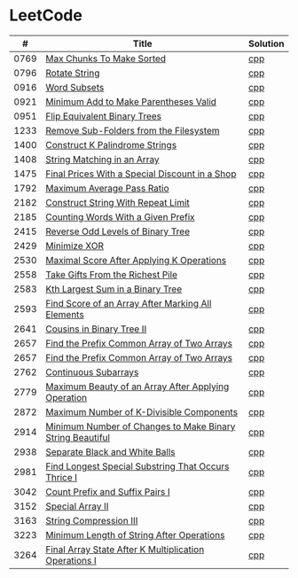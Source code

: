 # LeetCode

| # | Title | Solution |
|---| ----- | -------- |
|0769|[Max Chunks To Make Sorted](https://leetcode.com/problems/max-chunks-to-make-sorted/description/)|[cpp](Solutions/../Solutions/769_Max_Chunks_To_Make_Sorted.cpp)|
|0796|[Rotate String](https://leetcode.com/problems/rotate-string/description/)|[cpp](Solutions/../Solutions/796_Rotate_String.cpp)|
|0916|[Word Subsets](https://leetcode.com/problems/word-subsets/description/)|[cpp](Solutions/../Solutions/916_Word_Subsets.cpp)|
|0921|[Minimum Add to Make Parentheses Valid](https://leetcode.com/problems/minimum-add-to-make-parentheses-valid/description/)|[cpp](Solutions/../Solutions/921_Minimum_Add_to_Make_Parentheses_Valid.cpp)|
|0951|[Flip Equivalent Binary Trees](https://leetcode.com/problems/flip-equivalent-binary-trees/description/)|[cpp](Solutions/../Solutions/951_Flip_Equivalent_Binary_Trees.cpp)|
|1233|[Remove Sub-Folders from the Filesystem](https://leetcode.com/problems/remove-sub-folders-from-the-filesystem/description/)|[cpp](Solutions/../Solutions/1233_Remove_Sub-Folders_from_the_Filesystem.cpp)|
|1400|[Construct K Palindrome Strings](https://leetcode.com/problems/construct-k-palindrome-strings/description/)|[cpp](Solutions/../Solutions/1400_Construct_K_Palindrome_Strings.cpp)|
|1408|[String Matching in an Array](https://leetcode.com/problems/string-matching-in-an-array/description/)|[cpp](Solutions/../Solutions/1408_String_Matching_in_an_Array.cpp)|
|1475|[Final Prices With a Special Discount in a Shop](https://leetcode.com/problems/final-prices-with-a-special-discount-in-a-shop/description/)|[cpp](Solutions/../Solutions/1475_Final_Prices_With_a_Special_Discount_in_a_Shop.cpp)|
|1792|[Maximum Average Pass Ratio](https://leetcode.com/problems/maximum-average-pass-ratio/description/)|[cpp](Solutions/../Solutions/1792_Maximum_Average_Pass_Ratio.cpp)|
|2182|[Construct String With Repeat Limit](https://leetcode.com/problems/construct-string-with-repeat-limit/description/)|[cpp](Solutions/../Solutions/2182_Construct_String_With_Repeat_Limit.cpp)|
|2185|[Counting Words With a Given Prefix](https://leetcode.com/problems/counting-words-with-a-given-prefix/description/)|[cpp](Solutions/../Solutions/2185_Counting_Words_With_a_Given_Prefix.cpp)|
|2415|[Reverse Odd Levels of Binary Tree](https://leetcode.com/problems/reverse-odd-levels-of-binary-tree/description/)|[cpp](Solutions/../Solutions/2415_Reverse_Odd_Levels_of_Binary_Tree.cpp)|
|2429|[Minimize XOR](https://leetcode.com/problems/minimize-xor/description/)|[cpp](Solutions/../Solutions/2429_Minimize_XOR.cpp)|
|2530|[Maximal Score After Applying K Operations](https://leetcode.com/problems/maximal-score-after-applying-k-operations/description/)|[cpp](Solutions/../Solutions/2530_Maximal_Score_After_Applying_K_Operations.cpp)|
|2558|[Take Gifts From the Richest Pile](https://leetcode.com/problems/take-gifts-from-the-richest-pile/description/)|[cpp](Solutions/../Solutions/2558_Take_Gifts_From_the_Richest_Pile.cpp)|
|2583|[Kth Largest Sum in a Binary Tree](https://leetcode.com/problems/kth-largest-sum-in-a-binary-tree/description/)|[cpp](Solutions/../Solutions/2583_Kth_Largest_Sum_in_a_Binary_Tree.cpp)|
|2593|[Find Score of an Array After Marking All Elements](https://leetcode.com/problems/find-score-of-an-array-after-marking-all-elements/description/)|[cpp](Solutions/../Solutions/2593_Find_Score_of_an_Array_After_Marking_All_Elements.cpp)|
|2641|[Cousins in Binary Tree II](https://leetcode.com/problems/cousins-in-binary-tree-ii/description/)|[cpp](Solutions/../Solutions/2641_Cousins_in_Binary_Tree_II.cpp)|
|2657|[Find the Prefix Common Array of Two Arrays](https://leetcode.com/problems/find-the-prefix-common-array-of-two-arrays/description/)|[cpp](Solutions/../Solutions/2657_Find_the_Prefix_Common_Array_of_Two_Arrays.cpp)|
|2657|[Find the Prefix Common Array of Two Arrays](https://leetcode.com/problems/find-the-prefix-common-array-of-two-arrays/description/)|[cpp](Solutions/../Solutions/2657_Find_the_Prefix_Common_Array_of_Two_Arrays.cpp)|
|2762|[Continuous Subarrays](https://leetcode.com/problems/continuous-subarrays/description/)|[cpp](Solutions/../Solutions/2762_Continuous_Subarrays.cpp)|
|2779|[Maximum Beauty of an Array After Applying Operation](https://leetcode.com/problems/maximum-beauty-of-an-array-after-applying-operation/description/)|[cpp](Solutions/../Solutions/2779_Maximum_Beauty_of_an_Array_After_Applying_Operation.cpp)|
|2872|[Maximum Number of K-Divisible Components](https://leetcode.com/problems/maximum-number-of-k-divisible-components/description/)|[cpp](Solutions/../Solutions/2872_Maximum_Number_of_K-Divisible_Components.cpp)|
|2914|[Minimum Number of Changes to Make Binary String Beautiful](https://leetcode.com/problems/minimum-number-of-changes-to-make-binary-string-beautiful/description/)|[cpp](Solutions/../Solutions/2914_Minimum_Number_of_Changes_to_Make_Binary_String_Beautiful.cpp)|
|2938|[Separate Black and White Balls](https://leetcode.com/problems/separate-black-and-white-balls/description/)|[cpp](Solutions/../Solutions/2938_Separate_Black_and_White_Balls.cpp)|
|2981|[Find Longest Special Substring That Occurs Thrice I](https://leetcode.com/problems/find-longest-special-substring-that-occurs-thrice-i/description/)|[cpp](Solutions/../Solutions/2981_Find_Longest_Special_Substring_That_Occurs_Thrice_I.cpp)|
|3042|[Count Prefix and Suffix Pairs I](https://leetcode.com/problems/count-prefix-and-suffix-pairs-i/description/)|[cpp](Solutions/../Solutions/3042_Count_Prefix_and_Suffix_Pairs_I.cpp)|
|3152|[Special Array II](https://leetcode.com/problems/special-array-ii/description/)|[cpp](Solutions/../Solutions/3152_Special_Array_II.cpp)|
|3163|[String Compression III](https://leetcode.com/problems/string-compression-iii/description/)|[cpp](Solutions/../Solutions/3163_String_Compression_III.cpp)|
|3223|[Minimum Length of String After Operations](https://leetcode.com/problems/minimum-length-of-string-after-operations/description/)|[cpp](Solutions/../Solutions/3223_Minimum_Length_of_String_After_Operations.cpp)|
|3264|[Final Array State After K Multiplication Operations I](https://leetcode.com/problems/final-array-state-after-k-multiplication-operations-i/description/)|[cpp](Solutions/../Solutions/3264_Final_Array_State_After_K_Multiplication_Operations_I.cpp)|
